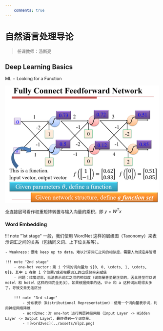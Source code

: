```yaml
---
    comments: true
---
```


# 自然语言处理导论

> 任课教师：汤斯亮

## Deep Learning Basics

ML = Looking for a Function

![deep learning](../assets/nlp1.png)

全连接层可看作权重矩阵转置与输入向量的乘积，即 $y = W^T x$

### Word Embedding

!!! note "1st stage"
    一般，我们使用 WordNet 这样的层级图（Taxonomy）来表示词汇之间的关系（包括同义词、上下位关系等）。

    - Weakness：很难 keep up to date，难以计算词汇之间的相似度，需要人为规定并管理

    !!! note "2nd stage"
        - one-hot vector：第 i 个词的词向量为 $[0, 0, \cdots, 1, \cdots, 0]$，其中 1 在第 i 个位置/或者根据词汇的出现频率来赋值
        - 问题：维度过高，无法表示词汇之间的相似度（词向量甚至是正交的，因此甚至可以说 motel 和 hotel 这样的词完全无关），如果根据频率的话，the 和 a 这种词出现得太多了，导致文章无法区分

        !!! note "3rd stage"
            - 分布表示（Distributional Representation）：使用一个词向量表示词，利用神经网络降维
            - Word2Vec：对 one-hot 进行两层神经网络（Input Layer -> Hidden Layer -> Output Layer），最终得到一个词向量。
            - ![word2vec](../assets/nlp2.png)